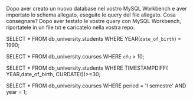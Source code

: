 Dopo aver creato un nuovo database nel vostro MySQL Workbench e aver importato lo schema allegato, eseguite le query del file allegato.
Cosa consegnare?
Dopo aver testato le vostre query con MySQL Workbench, riportatele in un file txt e caricatelo nella vostra repo.

SELECT * FROM db_university.students
WHERE  YEAR(`date_of_birth`) = 1990;

SELECT * FROM db_university.courses
WHERE `cfu` > 10;

SELECT * FROM db_university.students
WHERE TIMESTAMPDIFF( YEAR,date_of_birth, CURDATE())>=30;

SELECT * FROM db_university.courses
WHERE period = 'I semestre' AND year = 1;
